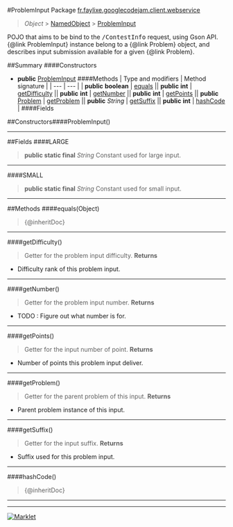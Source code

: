 #ProblemInput
Package [fr.faylixe.googlecodejam.client.webservice](README.md)<br>

> *Object* > [NamedObject](ommon/NamedObject.md) > [ProblemInput](ProblemInput.md)

<p>POJO that aims to be bind to the <tt>/ContestInfo</tt>
 request, using Gson API. {@link ProblemInput} instance belong
 to a {@link Problem} object, and describes input submission
 available for a given {@link Problem}.</p>

##Summary
####Constructors
* **public** [ProblemInput](#probleminput)
####Methods
| Type and modifiers | Method signature |
| --- | --- |
| **public** **boolean** | [equals](#equalsobject) || **public** **int** | [getDifficulty](#getdifficulty) || **public** **int** | [getNumber](#getnumber) || **public** **int** | [getPoints](#getpoints) || **public** [Problem](Problem.md) | [getProblem](#getproblem) || **public** *String* | [getSuffix](#getsuffix) || **public** **int** | [hashCode](#hashcode) |
####Fields

##Constructors####ProblemInput()
> 

---


##Fields
####LARGE
> **public static final** *String*
Constant used for large input.
---

####SMALL
> **public static final** *String*
Constant used for small input.
---


##Methods
####equals(Object)
> {@inheritDoc}

---

####getDifficulty()
> Getter for the problem input difficulty.
> **Returns**
* Difficulty rank of this problem input.


---

####getNumber()
> Getter for the problem input number.
> **Returns**
* TODO : Figure out what number is for.


---

####getPoints()
> Getter for the input number of point.
> **Returns**
* Number of points this problem input deliver.


---

####getProblem()
> Getter for the parent problem of this input.
> **Returns**
* Parent problem instance of this input.


---

####getSuffix()
> Getter for the input suffix.
> **Returns**
* Suffix used for this problem input.


---

####hashCode()
> {@inheritDoc}

---

---

[![Marklet](https://img.shields.io/badge/Generated%20by-Marklet-green.svg)](https://github.com/Faylixe/marklet)